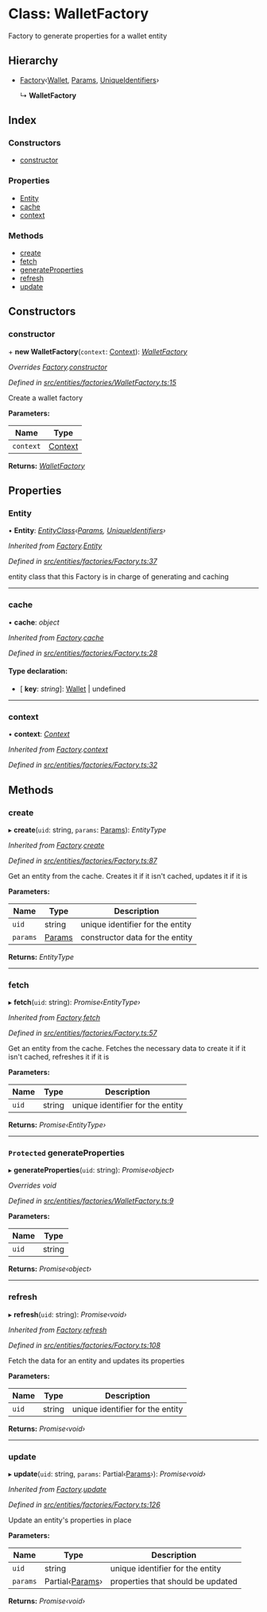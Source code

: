 # Class: WalletFactory

Factory to generate properties for a wallet entity

## Hierarchy

- [Factory](_entities_factories_factory_.factory.md)‹[Wallet](_entities_wallet_.wallet.md), [Params](../interfaces/_entities_wallet_.params.md), [UniqueIdentifiers](../interfaces/_entities_wallet_.uniqueidentifiers.md)›

  ↳ **WalletFactory**

## Index

### Constructors

- [constructor](_entities_factories_walletfactory_.walletfactory.md#constructor)

### Properties

- [Entity](_entities_factories_walletfactory_.walletfactory.md#entity)
- [cache](_entities_factories_walletfactory_.walletfactory.md#cache)
- [context](_entities_factories_walletfactory_.walletfactory.md#context)

### Methods

- [create](_entities_factories_walletfactory_.walletfactory.md#create)
- [fetch](_entities_factories_walletfactory_.walletfactory.md#fetch)
- [generateProperties](_entities_factories_walletfactory_.walletfactory.md#protected-generateproperties)
- [refresh](_entities_factories_walletfactory_.walletfactory.md#refresh)
- [update](_entities_factories_walletfactory_.walletfactory.md#update)

## Constructors

### constructor

\+ **new WalletFactory**(`context`: [Context](_context_.context.md)): _[WalletFactory](_entities_factories_walletfactory_.walletfactory.md)_

_Overrides [Factory](_entities_factories_factory_.factory.md).[constructor](_entities_factories_factory_.factory.md#constructor)_

_Defined in [src/entities/factories/WalletFactory.ts:15](https://github.com/PolymathNetwork/polymath-sdk/blob/c47ae7a/src/entities/factories/WalletFactory.ts#L15)_

Create a wallet factory

**Parameters:**

| Name      | Type                            |
| --------- | ------------------------------- |
| `context` | [Context](_context_.context.md) |

**Returns:** _[WalletFactory](_entities_factories_walletfactory_.walletfactory.md)_

## Properties

### Entity

• **Entity**: _[EntityClass](../interfaces/_entities_factories_factory_.entityclass.md)‹[Params](../interfaces/_entities_wallet_.params.md), [UniqueIdentifiers](../interfaces/_entities_wallet_.uniqueidentifiers.md)›_

_Inherited from [Factory](_entities_factories_factory_.factory.md).[Entity](_entities_factories_factory_.factory.md#entity)_

_Defined in [src/entities/factories/Factory.ts:37](https://github.com/PolymathNetwork/polymath-sdk/blob/c47ae7a/src/entities/factories/Factory.ts#L37)_

entity class that this Factory is in charge of generating and caching

---

### cache

• **cache**: _object_

_Inherited from [Factory](_entities_factories_factory_.factory.md).[cache](_entities_factories_factory_.factory.md#cache)_

_Defined in [src/entities/factories/Factory.ts:28](https://github.com/PolymathNetwork/polymath-sdk/blob/c47ae7a/src/entities/factories/Factory.ts#L28)_

#### Type declaration:

- \[ **key**: _string_\]: [Wallet](_entities_wallet_.wallet.md) | undefined

---

### context

• **context**: _[Context](_context_.context.md)_

_Inherited from [Factory](_entities_factories_factory_.factory.md).[context](_entities_factories_factory_.factory.md#context)_

_Defined in [src/entities/factories/Factory.ts:32](https://github.com/PolymathNetwork/polymath-sdk/blob/c47ae7a/src/entities/factories/Factory.ts#L32)_

## Methods

### create

▸ **create**(`uid`: string, `params`: [Params](../interfaces/_entities_wallet_.params.md)): _EntityType_

_Inherited from [Factory](_entities_factories_factory_.factory.md).[create](_entities_factories_factory_.factory.md#create)_

_Defined in [src/entities/factories/Factory.ts:87](https://github.com/PolymathNetwork/polymath-sdk/blob/c47ae7a/src/entities/factories/Factory.ts#L87)_

Get an entity from the cache. Creates it if it isn't cached, updates it if it is

**Parameters:**

| Name     | Type                                                | Description                      |
| -------- | --------------------------------------------------- | -------------------------------- |
| `uid`    | string                                              | unique identifier for the entity |
| `params` | [Params](../interfaces/_entities_wallet_.params.md) | constructor data for the entity  |

**Returns:** _EntityType_

---

### fetch

▸ **fetch**(`uid`: string): _Promise‹EntityType›_

_Inherited from [Factory](_entities_factories_factory_.factory.md).[fetch](_entities_factories_factory_.factory.md#fetch)_

_Defined in [src/entities/factories/Factory.ts:57](https://github.com/PolymathNetwork/polymath-sdk/blob/c47ae7a/src/entities/factories/Factory.ts#L57)_

Get an entity from the cache. Fetches the necessary data to create it if it isn't cached, refreshes it if it is

**Parameters:**

| Name  | Type   | Description                      |
| ----- | ------ | -------------------------------- |
| `uid` | string | unique identifier for the entity |

**Returns:** _Promise‹EntityType›_

---

### `Protected` generateProperties

▸ **generateProperties**(`uid`: string): _Promise‹object›_

_Overrides void_

_Defined in [src/entities/factories/WalletFactory.ts:9](https://github.com/PolymathNetwork/polymath-sdk/blob/c47ae7a/src/entities/factories/WalletFactory.ts#L9)_

**Parameters:**

| Name  | Type   |
| ----- | ------ |
| `uid` | string |

**Returns:** _Promise‹object›_

---

### refresh

▸ **refresh**(`uid`: string): _Promise‹void›_

_Inherited from [Factory](_entities_factories_factory_.factory.md).[refresh](_entities_factories_factory_.factory.md#refresh)_

_Defined in [src/entities/factories/Factory.ts:108](https://github.com/PolymathNetwork/polymath-sdk/blob/c47ae7a/src/entities/factories/Factory.ts#L108)_

Fetch the data for an entity and updates its properties

**Parameters:**

| Name  | Type   | Description                      |
| ----- | ------ | -------------------------------- |
| `uid` | string | unique identifier for the entity |

**Returns:** _Promise‹void›_

---

### update

▸ **update**(`uid`: string, `params`: Partial‹[Params](../interfaces/_entities_wallet_.params.md)›): _Promise‹void›_

_Inherited from [Factory](_entities_factories_factory_.factory.md).[update](_entities_factories_factory_.factory.md#update)_

_Defined in [src/entities/factories/Factory.ts:126](https://github.com/PolymathNetwork/polymath-sdk/blob/c47ae7a/src/entities/factories/Factory.ts#L126)_

Update an entity's properties in place

**Parameters:**

| Name     | Type                                                         | Description                       |
| -------- | ------------------------------------------------------------ | --------------------------------- |
| `uid`    | string                                                       | unique identifier for the entity  |
| `params` | Partial‹[Params](../interfaces/_entities_wallet_.params.md)› | properties that should be updated |

**Returns:** _Promise‹void›_
